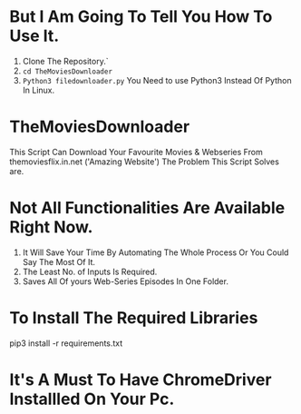 
# But I Am Going To Tell You How To Use It.
1. Clone The Repository.`
2. `cd TheMoviesDownloader`
3. `Python3 filedownloader.py` You Need to use Python3 Instead Of Python In Linux.
# TheMoviesDownloader
This Script Can Download Your Favourite Movies &amp;
Webseries From themoviesflix.in.net ('Amazing Website') The Problem This Script Solves are.
# Not All Functionalities Are Available Right Now.
1. It Will Save Your Time By Automating The Whole Process Or You Could Say The Most Of It.
2. The Least No. of Inputs Is Required.
3. Saves All Of yours Web-Series Episodes In One Folder.

# To Install The Required Libraries
pip3 install -r requirements.txt
# It's A Must To Have ChromeDriver Installled On Your Pc.


